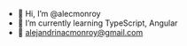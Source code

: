 - 👋 Hi, I’m @alecmonroy
- 🌱 I’m currently learning TypeScript, Angular
- 📩 alejandrinacmonroy@gmail.com

<!---
alecmonroy/alecmonroy is a ✨ special ✨ repository because its `README.md` (this file) appears on your GitHub profile.
You can click the Preview link to take a look at your changes.
--->
